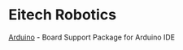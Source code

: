 # Eitech Robotics

[Arduino](https://github.com/watterott/Eitech-Robotics/tree/master/software/arduino) - Board Support Package for Arduino IDE
